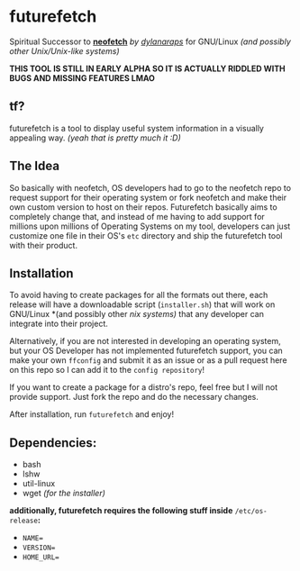 # futurefetch
Spiritual Successor to **[neofetch](https://github.com/dylanaraps/neofetch)** *by [dylanaraps](https://github.com/dylanaraps)* for GNU/Linux *(and possibly other Unix/Unix-like systems)*

**THIS TOOL IS STILL IN EARLY ALPHA SO IT IS ACTUALLY RIDDLED WITH BUGS AND MISSING FEATURES LMAO**

## tf?
futurefetch is a tool to display useful system information in a visually appealing way. *(yeah that is pretty much it :D)*

## The Idea
So basically with neofetch, OS developers had to go to the neofetch repo to request support for their operating system or fork neofetch and make their own custom version to host on their repos. Futurefetch basically aims to completely change that, and instead of me having to add support for millions upon millions of Operating Systems on my tool, developers can just customize one file in their OS's `etc` directory and ship the futurefetch tool with their product. 

## Installation
To avoid having to create packages for all the formats out there, each release will have a downloadable script (`installer.sh`) that will work on GNU/Linux *(and possibly other *nix systems)* that any developer can integrate into their project.

Alternatively, if you are not interested in developing an operating system, but your OS Developer has not implemented futurefetch support, you can make your own `ffconfig` and submit it as an issue or as a pull request here on this repo so I can add it to the `config repository`!

If you want to create a package for a distro's repo, feel free but I will not provide support. Just fork the repo and do the necessary changes.

After installation, run `futurefetch` and enjoy!

## Dependencies:

- bash
- lshw
- util-linux
- wget *(for the installer)*

**additionally, futurefetch requires the following stuff inside** `/etc/os-release`**:**

- `NAME=`
- `VERSION=`
- `HOME_URL=`
